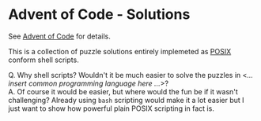 # Advent of Code - Solutions

See [Advent of Code](https://adventofcode.com/) for details.

This is a collection of puzzle solutions entirely implemeted as [POSIX](https://pubs.opengroup.org/onlinepubs/9699919799/) conform shell scripts.


Q. Why shell scripts? Wouldn't it be much easier to solve the puzzles in \<*... insert common programming language here ...*\>? \
A. Of course it would be easier, but where would the fun be if it wasn't challenging? Already using `bash` scripting would make it a lot easier but I just want to show how powerful plain POSIX scripting in fact is.
